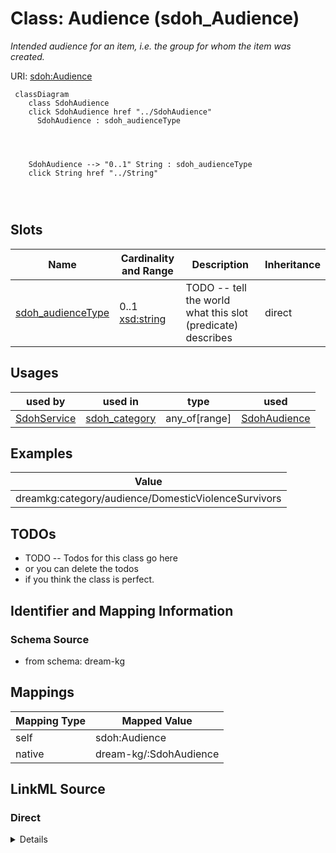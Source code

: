 

# Class: Audience (sdoh_Audience)


_Intended audience for an item, i.e. the group for whom the item was created._





URI: [sdoh:Audience](http://schema.org/Audience)






```mermaid
 classDiagram
    class SdohAudience
    click SdohAudience href "../SdohAudience"
      SdohAudience : sdoh_audienceType
        
          
    
    
    SdohAudience --> "0..1" String : sdoh_audienceType
    click String href "../String"

        
      
```




<!-- no inheritance hierarchy -->


## Slots

| Name | Cardinality and Range | Description | Inheritance |
| ---  | --- | --- | --- |
| [sdoh_audienceType](../slots/sdoh_audienceType.md) | 0..1 <br/> [xsd:string](http://www.w3.org/2001/XMLSchema#string) | TODO -- tell the world what this slot (predicate) describes | direct |





## Usages

| used by | used in | type | used |
| ---  | --- | --- | --- |
| [SdohService](../classes/SdohService.md) | [sdoh_category](../slots/sdoh_category.md) | any_of[range] | [SdohAudience](../classes/SdohAudience.md) |







## Examples

| Value |
| --- |
| dreamkg:category/audience/DomesticViolenceSurvivors |

## TODOs

* TODO -- Todos for this class go here
* or you can delete the todos
* if you think the class is perfect.

## Identifier and Mapping Information







### Schema Source


* from schema: dream-kg




## Mappings

| Mapping Type | Mapped Value |
| ---  | ---  |
| self | sdoh:Audience |
| native | dream-kg/:SdohAudience |







## LinkML Source

<!-- TODO: investigate https://stackoverflow.com/questions/37606292/how-to-create-tabbed-code-blocks-in-mkdocs-or-sphinx -->

### Direct

<details>
```yaml
name: sdoh_Audience
description: Intended audience for an item, i.e. the group for whom the item was created.
title: Audience
todos:
- TODO -- Todos for this class go here
- or you can delete the todos
- if you think the class is perfect.
notes:
- Class with 81 occurences.
examples:
- value: dreamkg:category/audience/DomesticViolenceSurvivors
from_schema: dream-kg
slots:
- sdoh_audienceType
class_uri: sdoh:Audience

```
</details>

### Induced

<details>
```yaml
name: sdoh_Audience
description: Intended audience for an item, i.e. the group for whom the item was created.
title: Audience
todos:
- TODO -- Todos for this class go here
- or you can delete the todos
- if you think the class is perfect.
notes:
- Class with 81 occurences.
examples:
- value: dreamkg:category/audience/DomesticViolenceSurvivors
from_schema: dream-kg
attributes:
  sdoh_audienceType:
    name: sdoh_audienceType
    description: TODO -- tell the world what this slot (predicate) describes.
    todos:
    - TODO -- Todos for this slot go here
    - or you can delete the todos
    - if you think the class is perfect.
    comments:
    - 81 occurrences with subject type sdoh_Audience and object type string.
    examples:
    - value: dreamkg:category/audience/TraumaSurvivors sdoh:audienceType trauma survivors
    from_schema: dream-kg
    rank: 1000
    slot_uri: sdoh:audienceType
    alias: sdoh_audienceType
    owner: sdoh_Audience
    domain_of:
    - sdoh_Audience
    range: string
class_uri: sdoh:Audience

```
</details>